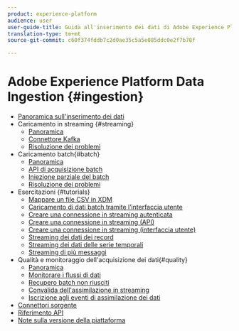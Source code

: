 ```yaml
---
product: experience-platform
audience: user
user-guide-title: Guida all'inserimento dei dati di Adobe Experience Platform
translation-type: tm+mt
source-git-commit: c60f374fddb7c2d0ae35c5a5e085ddc0e2f7b78f

---
```



# Adobe Experience Platform Data Ingestion {#ingestion}

- [Panoramica sull&#39;inserimento dei dati](home.md)
- Caricamento in streaming {#streaming}
   - [Panoramica](streaming-ingestion/overview.md)
   - [Connettore Kafka](streaming-ingestion/kafka.md)
   - [Risoluzione dei problemi](streaming-ingestion/troubleshooting.md)
- Caricamento batch{#batch}
   - [Panoramica](batch-ingestion/overview.md)
   - [API di acquisizione batch](batch-ingestion/api-overview.md)
   - [Iniezione parziale del batch](batch-ingestion/partial.md)
   - [Risoluzione dei problemi](batch-ingestion/troubleshooting.md)
- Esercitazioni {#tutorials}
   - [Mappare un file CSV in XDM](tutorials/map-a-csv-file.md)
   - [Caricamento di dati batch tramite l’interfaccia utente](tutorials/ingest-batch-data.md)
   - [Creare una connessione in streaming autenticata](tutorials/create-authenticated-streaming-connection.md)
   - [Creare una connessione in streaming (API)](tutorials/create-streaming-connection.md)
   - [Creare una connessione in streaming (interfaccia utente)](tutorials/create-streaming-connection-ui.md)
   - [Streaming dei dati dei record](tutorials/streaming-record-data.md)
   - [Streaming dei dati delle serie temporali](tutorials/streaming-time-series-data.md)
   - [Streaming di più messaggi](tutorials/streaming-multiple-messages.md)
- Qualità e monitoraggio dell&#39;acquisizione dei dati{#quality}
   - [Panoramica](quality/overview.md)
   - [Monitorare i flussi di dati](quality/monitor-data-flows.md)
   - [Recupero batch non riusciti](quality/retrieve-failed-batches.md)
   - [Convalida dell&#39;assimilazione in streaming](quality/streaming-validation.md)
   - [Iscrizione agli eventi di assimilazione dei dati](quality/subscribe-events.md)
- [Connettori sorgente](source-connectors.md)
- [Riferimento API](https://www.adobe.io/apis/experienceplatform/home/api-reference.html#!acpdr/swagger-specs/ingest-api.yaml)
- [Note sulla versione della piattaforma](https://www.adobe.com/go/platform-release-notes-en)